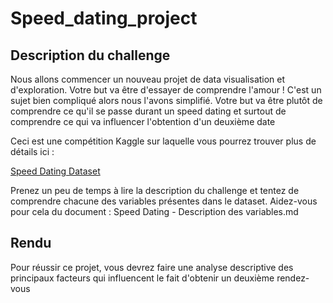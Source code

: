 # Speed_dating_project

## Description du challenge 


Nous allons commencer un nouveau projet de data visualisation et d'exploration.
Votre but va être d'essayer de comprendre l'amour ! 
C'est un sujet bien compliqué alors nous l'avons simplifié. Votre but va être plutôt de comprendre ce qu'il se passe durant un speed dating et surtout de comprendre ce qui va influencer l'obtention d'un deuxième date

Ceci est une compétition Kaggle sur laquelle vous pourrez trouver plus de détails ici :

[Speed Dating Dataset](https://www.kaggle.com/annavictoria/speed-dating-experiment#Speed%20Dating%20Data%20Key.doc)

Prenez un peu de temps à lire la description du challenge et tentez de comprendre chacune des variables présentes dans le dataset. 
Aidez-vous pour cela du document : Speed Dating - Description des variables.md

## Rendu

Pour réussir ce projet, vous devrez faire une analyse descriptive des principaux facteurs qui influencent le fait d'obtenir
un deuxième rendez-vous

